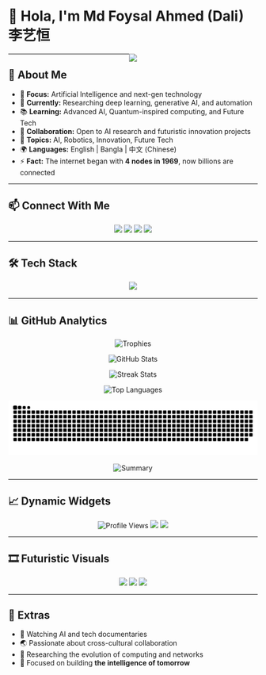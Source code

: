 # 👋 Hola, I'm Md Foysal Ahmed (Dali) 李艺恒  

<img align="right" src="https://media.giphy.com/media/Q7SKqn3G97xpmfSOvG/giphy.gif" width="260"/>

---

## 🔬 About Me  
- 🎯 **Focus:** Artificial Intelligence and next-gen technology  
- 🚀 **Currently:** Researching deep learning, generative AI, and automation  
- 📚 **Learning:** Advanced AI, Quantum-inspired computing, and Future Tech  
- 🤝 **Collaboration:** Open to AI research and futuristic innovation projects  
- 💬 **Topics:** AI, Robotics, Innovation, Future Tech  
- 🌍 **Languages:** English | Bangla | 中文 (Chinese)  
- ⚡ **Fact:** The internet began with **4 nodes in 1969**, now billions are connected  

---

## 📫 Connect With Me  
<p align="center">
  <a href="mailto:foysal.dali.fd@hotmail.com"><img src="https://img.shields.io/badge/Outlook-0078D4?style=for-the-badge&logo=Microsoft-Outlook&logoColor=white"/></a>
  <a href="mailto:foysaldali@mails.swust.edu.cn"><img src="https://img.shields.io/badge/Academic%20Mail-0A66C2?style=for-the-badge&logo=Minutemailer&logoColor=white"/></a>
  <a href="https://www.linkedin.com/in/md-foysal-ahmed-%E6%9D%8E%E8%89%BA%E6%81%92%EF%BC%89-80909917a/"><img src="https://img.shields.io/badge/LinkedIn-171515?style=for-the-badge&logo=linkedin&logoColor=white"/></a>
  <a href="https://github.com/TripleTheGreatDali"><img src="https://img.shields.io/badge/GitHub-100000?style=for-the-badge&logo=github&logoColor=white"/></a>
</p>

---

## 🛠️ Tech Stack  
<p align="center">
  <img src="https://skillicons.dev/icons?i=python,c,html,css,pytorch,tensorflow,sklearn,vscode,pycharm,anaconda,tableau,flask,streamlit,sublime,office,linux,windows&theme=light"/>
</p>

---

## 📊 GitHub Analytics  

<p align="center">
  <img src="https://github-profile-trophy.vercel.app/?username=TripleTheGreatDali&theme=onestar&margin-w=10&margin-h=10&row=1&column=6" alt="Trophies"/>
</p>

<p align="center">
  <img src="https://github-readme-stats.vercel.app/api?username=TripleTheGreatDali&show_icons=true&theme=tokyonight&count_private=true&include_all_commits=true" alt="GitHub Stats"/>
</p>

<p align="center">
  <img src="https://github-readme-streak-stats.herokuapp.com/?user=TripleTheGreatDali&theme=tokyonight" alt="Streak Stats"/>
</p>

<p align="center">
  <img src="https://github-readme-stats.vercel.app/api/top-langs/?username=TripleTheGreatDali&layout=compact&theme=tokyonight" alt="Top Languages"/>
</p>

<p align="center">
  <img src="https://raw.githubusercontent.com/Platane/snk/output/github-contribution-grid-snake.svg" alt="Snake Animation"/>
</p>

<p align="center">
  <img src="https://github-profile-summary-cards.vercel.app/api/cards/profile-details?username=TripleTheGreatDali&theme=radical" alt="Summary"/>
</p>

---

## 📈 Dynamic Widgets  
<p align="center">
  <img src="https://komarev.com/ghpvc/?username=TripleTheGreatDali&style=for-the-badge&color=blue" alt="Profile Views"/>
  <img src="https://img.shields.io/github/followers/TripleTheGreatDali?label=Followers&style=for-the-badge&color=green"/>
  <img src="https://img.shields.io/github/stars/TripleTheGreatDali?label=Stars&style=for-the-badge&color=yellow"/>
</p>

---

## 🎞️ Futuristic Visuals  
<p align="center">
  <img src="https://media.giphy.com/media/L8K62iTDkzGX6/giphy.gif" width="280"/>
  <img src="https://media.giphy.com/media/YQitE4YNQNahy/giphy.gif" width="280"/>
  <img src="https://media.giphy.com/media/3o7TKQ2Pg7jQpFFpMO/giphy.gif" width="280"/>
</p>

---

## 🌟 Extras  
- 🎥 Watching AI and tech documentaries  
- 🌏 Passionate about cross-cultural collaboration  
- 📖 Researching the evolution of computing and networks  
- 🧠 Focused on building **the intelligence of tomorrow**  

